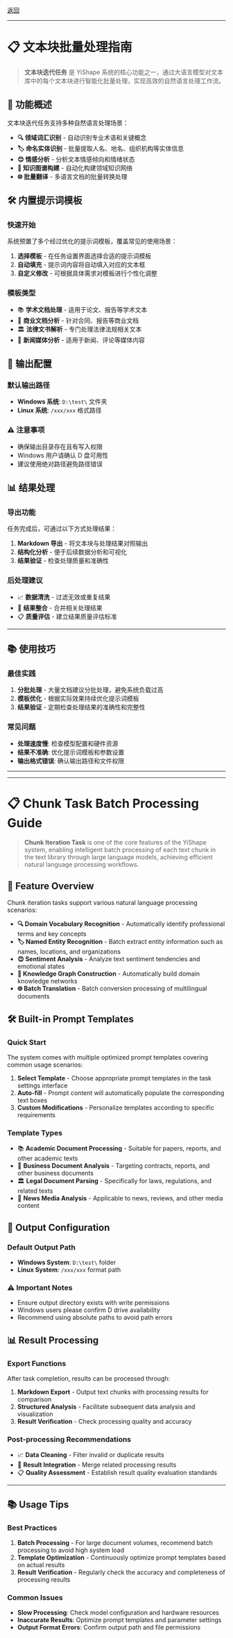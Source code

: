 [返回](/mag/doc_detail/main)

---

# 📋 文本块批量处理指南

> **文本块迭代任务** 是 YiShape 系统的核心功能之一，通过大语言模型对文本库中的每个文本块进行智能化批量处理，实现高效的自然语言处理工作流。

## 🎯 功能概述

文本块迭代任务支持多种自然语言处理场景：

- **🔍 领域词汇识别** - 自动识别专业术语和关键概念
- **🏷️ 命名实体识别** - 批量提取人名、地名、组织机构等实体信息
- **😊 情感分析** - 分析文本情感倾向和情绪状态
- **🧠 知识图谱构建** - 自动化构建领域知识网络
- **🌐 批量翻译** - 多语言文档的批量转换处理

## 🛠️ 内置提示词模板

### 快速开始
系统预置了多个经过优化的提示词模板，覆盖常见的使用场景：

1. **选择模板** - 在任务设置界面选择合适的提示词模板
2. **自动填充** - 提示词内容将自动填入对应的文本框
3. **自定义修改** - 可根据具体需求对模板进行个性化调整

### 模板类型
- 📚 **学术文档处理** - 适用于论文、报告等学术文本
- 💼 **商业文档分析** - 针对合同、报告等商业文档
- 🏛️ **法律文书解析** - 专门处理法律法规相关文本
- 📰 **新闻媒体分析** - 适用于新闻、评论等媒体内容

## 📁 输出配置

### 默认输出路径
- **Windows 系统**: `D:\test\` 文件夹
- **Linux 系统**: `/xxx/xxx` 格式路径

### ⚠️ 注意事项
- 确保输出目录存在且有写入权限
- Windows 用户请确认 D 盘可用性
- 建议使用绝对路径避免路径错误

## 📊 结果处理

### 导出功能
任务完成后，可通过以下方式处理结果：

1. **Markdown 导出** - 将文本块与处理结果对照输出
2. **结构化分析** - 便于后续数据分析和可视化
3. **结果验证** - 检查处理质量和准确性

### 后处理建议
- 📈 **数据清洗** - 过滤无效或重复结果
- 🔄 **结果整合** - 合并相关处理结果
- 📋 **质量评估** - 建立结果质量评估标准

---

## 📚 使用技巧

### 最佳实践
1. **分批处理** - 大量文档建议分批处理，避免系统负载过高
2. **模板优化** - 根据实际效果持续优化提示词模板
3. **结果验证** - 定期检查处理结果的准确性和完整性

### 常见问题
- **处理速度慢**: 检查模型配置和硬件资源
- **结果不准确**: 优化提示词模板和参数设置
- **输出格式错误**: 确认输出路径和文件权限

---

---

# 📋 Chunk Task Batch Processing Guide

> **Chunk Iteration Task** is one of the core features of the YiShape system, enabling intelligent batch processing of each text chunk in the text library through large language models, achieving efficient natural language processing workflows.

## 🎯 Feature Overview

Chunk iteration tasks support various natural language processing scenarios:

- **🔍 Domain Vocabulary Recognition** - Automatically identify professional terms and key concepts
- **🏷️ Named Entity Recognition** - Batch extract entity information such as names, locations, and organizations
- **😊 Sentiment Analysis** - Analyze text sentiment tendencies and emotional states
- **🧠 Knowledge Graph Construction** - Automatically build domain knowledge networks
- **🌐 Batch Translation** - Batch conversion processing of multilingual documents

## 🛠️ Built-in Prompt Templates

### Quick Start
The system comes with multiple optimized prompt templates covering common usage scenarios:

1. **Select Template** - Choose appropriate prompt templates in the task settings interface
2. **Auto-fill** - Prompt content will automatically populate the corresponding text boxes
3. **Custom Modifications** - Personalize templates according to specific requirements

### Template Types
- 📚 **Academic Document Processing** - Suitable for papers, reports, and other academic texts
- 💼 **Business Document Analysis** - Targeting contracts, reports, and other business documents
- 🏛️ **Legal Document Parsing** - Specifically for laws, regulations, and related texts
- 📰 **News Media Analysis** - Applicable to news, reviews, and other media content

## 📁 Output Configuration

### Default Output Path
- **Windows System**: `D:\test\` folder
- **Linux System**: `/xxx/xxx` format path

### ⚠️ Important Notes
- Ensure output directory exists with write permissions
- Windows users please confirm D drive availability
- Recommend using absolute paths to avoid path errors

## 📊 Result Processing

### Export Functions
After task completion, results can be processed through:

1. **Markdown Export** - Output text chunks with processing results for comparison
2. **Structured Analysis** - Facilitate subsequent data analysis and visualization
3. **Result Verification** - Check processing quality and accuracy

### Post-processing Recommendations
- 📈 **Data Cleaning** - Filter invalid or duplicate results
- 🔄 **Result Integration** - Merge related processing results
- 📋 **Quality Assessment** - Establish result quality evaluation standards

---

## 📚 Usage Tips

### Best Practices
1. **Batch Processing** - For large document volumes, recommend batch processing to avoid high system load
2. **Template Optimization** - Continuously optimize prompt templates based on actual results
3. **Result Verification** - Regularly check the accuracy and completeness of processing results

### Common Issues
- **Slow Processing**: Check model configuration and hardware resources
- **Inaccurate Results**: Optimize prompt templates and parameter settings
- **Output Format Errors**: Confirm output path and file permissions
